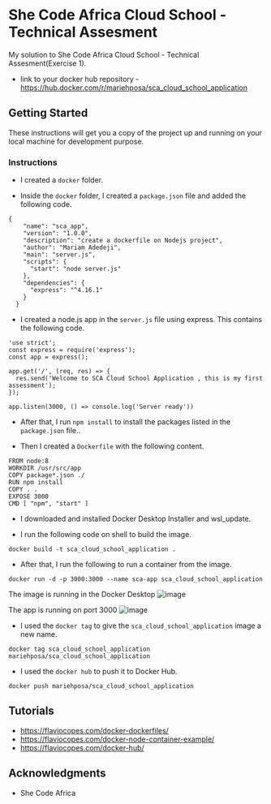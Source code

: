 # She Code Africa Cloud School - Technical Assesment

My solution to She Code Africa Cloud School - Technical Assesment(Exercise 1).
* link to your docker hub repository - https://hub.docker.com/r/mariehposa/sca_cloud_school_application
## Getting Started

These instructions will get you a copy of the project up and running on your local machine for development purpose.

### Instructions

* I created a `docker` folder.

* Inside the `docker` folder, I created a `package.json` file and added the following code.
```
{
    "name": "sca_app",
    "version": "1.0.0",
    "description": "create a dockerfile on Nodejs project",
    "author": "Mariam Adedeji",
    "main": "server.js",
    "scripts": {
      "start": "node server.js"
    },
    "dependencies": {
      "express": "^4.16.1"
    }
  }
```

* I created a node.js app in the `server.js` file using express. This contains the following code.

```
'use strict';
const express = require('express');
const app = express();

app.get('/', (req, res) => {
  res.send('Welcome to SCA Cloud School Application , this is my first assessment');
});

app.listen(3000, () => console.log('Server ready'))
```

* After that, I run `npm install` to install the packages listed in the `package.json` file..

* Then I created a `Dockerfile` with the following content.

```
FROM node:8
WORKDIR /usr/src/app
COPY package*.json ./
RUN npm install
COPY . .
EXPOSE 3000
CMD [ "npm", "start" ]
```

* I downloaded and installed Docker Desktop Installer and wsl_update.

* I run the following code on shell to build the image.

```
docker build -t sca_cloud_school_application .
```

* After that, I run the following to run a container from the image.

```
docker run -d -p 3000:3000 --name sca-app sca_cloud_school_application
```

The image is running in the Docker Desktop
![image](https://user-images.githubusercontent.com/33374159/104650574-ad82d000-56b6-11eb-9f5b-927774742c00.png)

The app is running on port 3000
![image](https://user-images.githubusercontent.com/33374159/104652317-37cc3380-56b9-11eb-99e3-f2e9cb18186d.png)

* I used the `docker tag` to give the `sca_cloud_school_application` image a new name.

```
docker tag sca_cloud_school_application mariehposa/sca_cloud_school_application
```

* I used the `docker hub` to push it to Docker Hub.

```
docker push mariehposa/sca_cloud_school_application
```

## Tutorials

* https://flaviocopes.com/docker-dockerfiles/
* https://flaviocopes.com/docker-node-container-example/
* https://flaviocopes.com/docker-hub/

## Acknowledgments

* She Code Africa